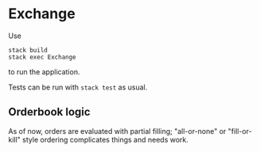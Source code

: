 # Exchange

Use
```
stack build
stack exec Exchange
```
to run the application.

Tests can be run with `stack test` as usual.

## Orderbook logic
As of now, orders are evaluated with partial filling; "all-or-none" or
"fill-or-kill" style ordering complicates things and needs work.
